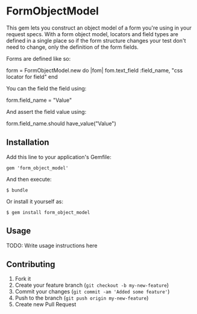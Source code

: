 # FormObjectModel

This gem lets you construct an object model
of a form you're using in your request specs.
With a form object model, locators and field types
are defined in a single place so if the form structure
changes your test don't need to change, only the
definition of the form fields.

Forms are defined like so:

  form = FormObjectModel.new do |fom|
    fom.text_field :field_name, "css locator for field"
  end

You can the field the field using:

  form.field_name = "Value"

And assert the field value using:

  form.field_name.should have_value("Value")

## Installation

Add this line to your application's Gemfile:

    gem 'form_object_model'

And then execute:

    $ bundle

Or install it yourself as:

    $ gem install form_object_model

## Usage

TODO: Write usage instructions here

## Contributing

1. Fork it
2. Create your feature branch (`git checkout -b my-new-feature`)
3. Commit your changes (`git commit -am 'Added some feature'`)
4. Push to the branch (`git push origin my-new-feature`)
5. Create new Pull Request
